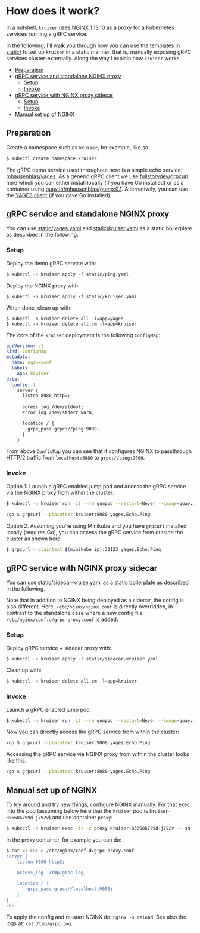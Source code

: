 # How does it work?

In a nutshell, `kruiser` uses [NGINX 1.13.10](https://www.nginx.com/blog/nginx-1-13-10-grpc/) as a proxy for a Kubernetes services running a gRPC service.

In the following, I'll walk you through how you can use the templates in [static/](static/) to set up `kruiser` in a static manner, that is, manually exposing gRPC services cluster-externally. Along the way I explain how `kruiser` works.

- [Preparation](#preparation)
- [gRPC service and standalone NGINX proxy](#grpc-service-and-standalone-nginx-proxy)
    - [Setup](#setup)
    - [Invoke](#invoke)
- [gRPC service with NGINX proxy sidecar](#grpc-service-with-nginx-proxy-sidecar)
    - [Setup](#setup-1)
    - [Invoke](#invoke-1)
- [Manual set up of NGINX](#manual-set-up-of-nginx)


## Preparation

Create a namespace such as `kruiser`, for example, like so:

```bash
$ kubectl create namespace kruiser
```

The gRPC demo service used throughout here is a simple echo service: [mhausenblas/yages](https://github.com/mhausenblas/yages). 
As a generic gRPC client we use [fullstorydev/grpcurl](https://github.com/fullstorydev/grpcurl) here 
which you can either install locally (if you have Go installed) or as a container using [quay.io/mhausenblas/gump:0.1](https://quay.io/repository/mhausenblas/gump?tag=0.1&tab=tags). Alternatively, you can use the [YAGES client](client/) (if you gave Go installed).

## gRPC service and standalone NGINX proxy

You can use [static/yages.yaml](static/yages.yaml) and [static/kruiser.yaml](static/kruiser.yaml) as a static boilerplate as described in the following.

### Setup

Deploy the demo gRPC service with:

```bash
$ kubectl -n kruiser apply -f static/ping.yaml
```

Deploy the NGINX proxy with:

```
$ kubectl -n kruiser apply -f static/kruiser.yaml
```

When done, clean up with:

```
$ kubectl -n kruiser delete all -l=app=yages
$ kubectl -n kruiser delete all,cm -l=app=kruiser
```

The core of the `kruiser` deployment is the following `ConfigMap`:

```yaml
apiVersion: v1
kind: ConfigMap
metadata:
  name: nginxconf
  labels:
    app: kruiser
data:
  config: | 
    server {
      listen 8080 http2;
      
      access_log /dev/stdout;
      error_log /dev/stderr warn;

      location / {
        grpc_pass grpc://ping:9000;
      }
    } 
```

From above `ConfigMap` you can see that it configures NGINX to passthrough HTTP/2 traffic from `localhost:8080` to `grpc://ping:9000`.

### Invoke

Option 1: Launch a gRPC enabled jump pod and access the gRPC service via the NGINX proxy from within the cluster:

```bash
$ kubectl -n kruiser run -it --rm gumpod --restart=Never --image=quay.io/mhausenblas/gump:0.1

/go $ grpcurl --plaintext kruiser:8080 yages.Echo.Ping
```

Option 2: Assuming you're using Minikube and you have `grpcurl` installed locally (requires Go), you can access the gRPC service from outside the cluster as shown here:

```bash
$ grpcurl --plaintext $(minikube ip):32123 yages.Echo.Ping
```

## gRPC service with NGINX proxy sidecar

You can use [static/sidecar-kruise.yaml](static/sidecar-kruise.yaml) as a static boilerplate as described in the following.

Note that in addition to NGINX being deployed as a sidecar, the config is also different. Here, `/etc/nginx/nginx.conf` is directly overridden, in contrast to the standalone case where a new config file `/etc/nginx/conf.d/grpc-proxy.conf` is added. 

### Setup

Deploy gRPC service + sidecar proxy with:

```bash
$ kubectl -n kruiser apply -f static/sidecar-kruiser.yaml
```

Clean up with:

```bash
$ kubectl -n kruiser delete all,cm -l=app=kruiser
```

### Invoke

Launch a gRPC enabled jump pod:

```bash
$ kubectl -n kruiser run -it --rm gumpod --restart=Never --image=quay.io/mhausenblas/gump:0.1
```

Now you can directly access the gRPC service from within the cluster:

```bash
/go $ grpcurl --plaintext kruiser:9000 yages.Echo.Ping
```

Accessing the gRPC service via NGINX proxy from within the cluster looks like this:

```bash
/go $ grpcurl --plaintext kruiser:8080 yages.Echo.Ping
```

## Manual set up of NGINX

To toy around and try new things, configure NGINX manually. For that exec into the pod (assuming below here that the `kruiser` pod is `kruiser-856686799d-j792v`) and use container `proxy`:

```bash
$ kubectl -n kruiser exec -it -c proxy kruiser-856686799d-j792v -- sh
```

In the `proxy` container, for example you can do:

```bash
$ cat << EOF > /etc/nginx/conf.d/grpc-proxy.conf
server {
    listen 8080 http2;

    access_log  /tmp/grpc.log;

    location / {
        grpc_pass grpc://localhost:9000;
    }
}
EOF
```

To apply the config and re-start NGINX do: `nginx -s reload`. See also the logs at: `cat /tmp/grpc.log`.